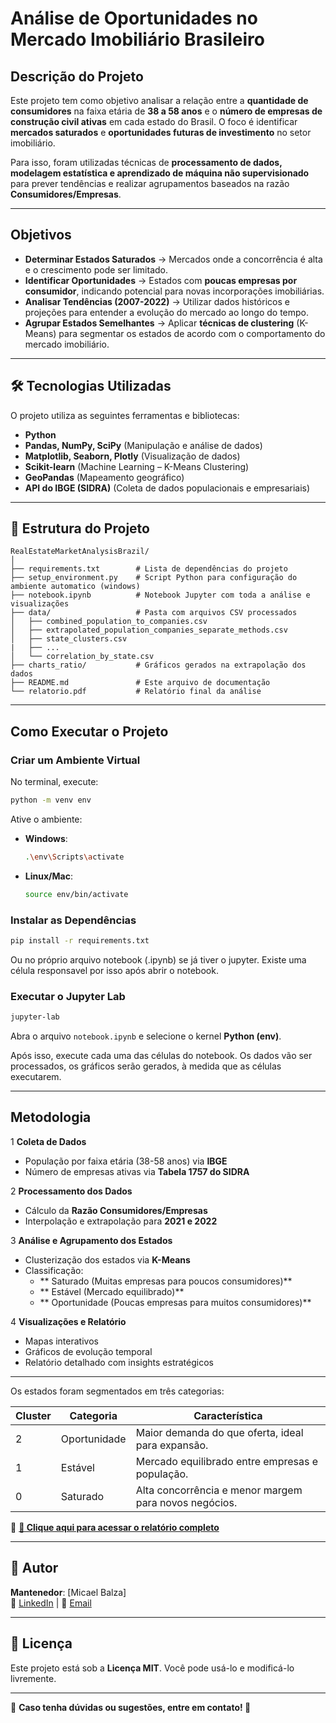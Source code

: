 #  Análise de Oportunidades no Mercado Imobiliário Brasileiro

##  Descrição do Projeto

Este projeto tem como objetivo analisar a relação entre a **quantidade de consumidores** na faixa etária de **38 a 58 anos** e o **número de empresas de construção civil ativas** em cada estado do Brasil. O foco é identificar **mercados saturados** e **oportunidades futuras de investimento** no setor imobiliário.

Para isso, foram utilizadas técnicas de **processamento de dados, modelagem estatística e aprendizado de máquina não supervisionado** para prever tendências e realizar agrupamentos baseados na razão **Consumidores/Empresas**.

---

##  Objetivos

- **Determinar Estados Saturados** → Mercados onde a concorrência é alta e o crescimento pode ser limitado.
- **Identificar Oportunidades** → Estados com **poucas empresas por consumidor**, indicando potencial para novas incorporações imobiliárias.
- **Analisar Tendências (2007-2022)** → Utilizar dados históricos e projeções para entender a evolução do mercado ao longo do tempo.
- **Agrupar Estados Semelhantes** → Aplicar **técnicas de clustering** (K-Means) para segmentar os estados de acordo com o comportamento do mercado imobiliário.

---

## 🛠 Tecnologias Utilizadas

O projeto utiliza as seguintes ferramentas e bibliotecas:

-  **Python**
-  **Pandas, NumPy, SciPy** (Manipulação e análise de dados)
-  **Matplotlib, Seaborn, Plotly** (Visualização de dados)
-  **Scikit-learn** (Machine Learning – K-Means Clustering)
-  **GeoPandas** (Mapeamento geográfico)
-  **API do IBGE (SIDRA)** (Coleta de dados populacionais e empresariais)

---

## 📂 Estrutura do Projeto

```
RealEstateMarketAnalysisBrazil/
│
├── requirements.txt        # Lista de dependências do projeto
├── setup_environment.py    # Script Python para configuração do ambiente automatico (windows)
├── notebook.ipynb          # Notebook Jupyter com toda a análise e visualizações
├── data/                   # Pasta com arquivos CSV processados
│   ├── combined_population_to_companies.csv
│   ├── extrapolated_population_companies_separate_methods.csv
│   ├── state_clusters.csv
|   ├── ...
│   └── correlation_by_state.csv
├── charts_ratio/           # Gráficos gerados na extrapolação dos dados
├── README.md               # Este arquivo de documentação
└── relatorio.pdf           # Relatório final da análise
```

---

##  Como Executar o Projeto

###  Criar um Ambiente Virtual
No terminal, execute:

```bash
python -m venv env
```

Ative o ambiente:
- **Windows**:  
  ```bash
  .\env\Scripts\activate
  ```
- **Linux/Mac**:  
  ```bash
  source env/bin/activate
  ```

###  Instalar as Dependências 
```bash
pip install -r requirements.txt
```
 Ou no próprio arquivo notebook (.ipynb) se já tiver o jupyter. Existe uma célula responsavel por isso após abrir o notebook. 


###  Executar o Jupyter Lab
```bash
jupyter-lab
```

Abra o arquivo `notebook.ipynb` e selecione o kernel **Python (env)**.


Após isso, execute cada uma das células do notebook. Os dados vão ser processados, os gráficos serão gerados, à medida que as células executarem.

---

##  Metodologia

1️ **Coleta de Dados**  
   - População por faixa etária (38-58 anos) via **IBGE**  
   - Número de empresas ativas via **Tabela 1757 do SIDRA**  

2️ **Processamento dos Dados**  
   - Cálculo da **Razão Consumidores/Empresas**  
   - Interpolação e extrapolação para **2021 e 2022**  

3️ **Análise e Agrupamento dos Estados**  
   - Clusterização dos estados via **K-Means**  
   - Classificação:
     - ** Saturado (Muitas empresas para poucos consumidores)**
     - ** Estável (Mercado equilibrado)**
     - ** Oportunidade (Poucas empresas para muitos consumidores)**

4️ **Visualizações e Relatório**  
   - Mapas interativos  
   - Gráficos de evolução temporal  
   - Relatório detalhado com insights estratégicos  

---

Os estados foram segmentados em três categorias:

| Cluster | Categoria       | Característica |
|---------|---------------|---------------|
| 2       | Oportunidade  | Maior demanda do que oferta, ideal para expansão. |
| 1       | Estável       | Mercado equilibrado entre empresas e população. |
| 0       | Saturado      |  Alta concorrência e menor margem para novos negócios. |

🔗 **[📄 Clique aqui para acessar o relatório completo](Document.pdf)**

---

## 📌 Autor

**Mantenedor**: [Micael Balza]  
🔗 [LinkedIn](https://www.linkedin.com/in/micael-balza/) | 📧 [Email](mailto:micaelbalza@hotmail.com)

---

## 📄 Licença

Este projeto está sob a **Licença MIT**. Você pode usá-lo e modificá-lo livremente.

---

📌 **Caso tenha dúvidas ou sugestões, entre em contato! 🚀**



